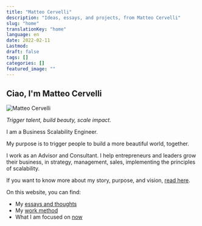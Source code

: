```yaml
---
title: "Matteo Cervelli"
description: "Ideas, essays, and projects, from Matteo Cervelli"
slug: "home"
translationKey: "home"
language: en
date: 2022-02-11
Lastmod: 
draft: false 
tags: []
categories: []
featured_image: ""
---
```

## Ciao, I'm Matteo Cervelli

<article class="home-intro">
    <div class="intro-container">
        <div class="intro-image">
            <img src="/images/profile.jpg" alt="Matteo Cervelli">
        </div>
        <div class="intro-text">
            <p><em>Trigger talent, build beauty, scale impact.</em></p>
            <p>I am a Business Scalability Engineer.</p>
            <p>My purpose is to trigger people to build a more beautiful world, together.</p>
            <p>I work as an Advisor and Consultant. I help entrepreneurs and leaders grow their business, in strategy, management, sales, implementing the principles of scalability.</p>
            <p>If you want to know more about my story, purpose, and vision, <a href="/en/about">read here</a>.</p>
        </div>
    </div>
</article>

On this website, you can find:

- My [essays and thoughts](/posts)
- My [work method](/work)
- What I am focused on [now](/now)
